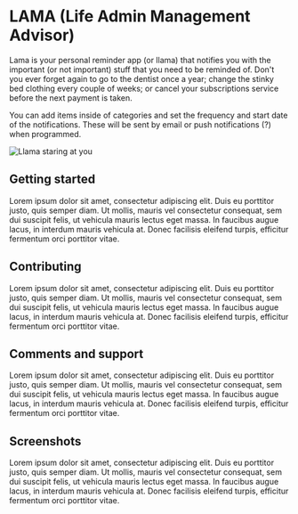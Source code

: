 # LAMA (Life Admin Management Advisor)

Lama is your personal reminder app (or llama) that notifies you with the important (or not important) stuff that you need to be reminded of. Don't you ever forget again to go to the dentist once a year; change the stinky bed clothing every couple of weeks; or cancel your subscriptions service before the next payment is taken.

You can add items inside of categories and set the frequency and start date of the notifications. These will be sent by email or push notifications (?) when programmed.

![Llama staring at you](https://t4.ftcdn.net/jpg/02/61/45/73/360_F_261457312_FyzKrOJ26Ie3O41RinOuueOPskwztYay.jpg)

## Getting started

Lorem ipsum dolor sit amet, consectetur adipiscing elit. Duis eu porttitor justo, quis semper diam. Ut mollis, mauris vel consectetur consequat, sem dui suscipit felis, ut vehicula mauris lectus eget massa. In faucibus augue lacus, in interdum mauris vehicula at. Donec facilisis eleifend turpis, efficitur fermentum orci porttitor vitae.

## Contributing

Lorem ipsum dolor sit amet, consectetur adipiscing elit. Duis eu porttitor justo, quis semper diam. Ut mollis, mauris vel consectetur consequat, sem dui suscipit felis, ut vehicula mauris lectus eget massa. In faucibus augue lacus, in interdum mauris vehicula at. Donec facilisis eleifend turpis, efficitur fermentum orci porttitor vitae.

## Comments and support

Lorem ipsum dolor sit amet, consectetur adipiscing elit. Duis eu porttitor justo, quis semper diam. Ut mollis, mauris vel consectetur consequat, sem dui suscipit felis, ut vehicula mauris lectus eget massa. In faucibus augue lacus, in interdum mauris vehicula at. Donec facilisis eleifend turpis, efficitur fermentum orci porttitor vitae.

## Screenshots

Lorem ipsum dolor sit amet, consectetur adipiscing elit. Duis eu porttitor justo, quis semper diam. Ut mollis, mauris vel consectetur consequat, sem dui suscipit felis, ut vehicula mauris lectus eget massa. In faucibus augue lacus, in interdum mauris vehicula at. Donec facilisis eleifend turpis, efficitur fermentum orci porttitor vitae.